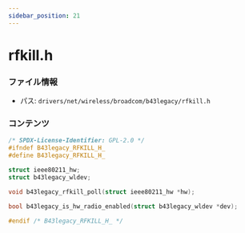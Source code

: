 ```yaml
---
sidebar_position: 21
---
```

# rfkill.h

### ファイル情報

- パス: `drivers/net/wireless/broadcom/b43legacy/rfkill.h`

### コンテンツ

```h
/* SPDX-License-Identifier: GPL-2.0 */
#ifndef B43legacy_RFKILL_H_
#define B43legacy_RFKILL_H_

struct ieee80211_hw;
struct b43legacy_wldev;

void b43legacy_rfkill_poll(struct ieee80211_hw *hw);

bool b43legacy_is_hw_radio_enabled(struct b43legacy_wldev *dev);

#endif /* B43legacy_RFKILL_H_ */

```
